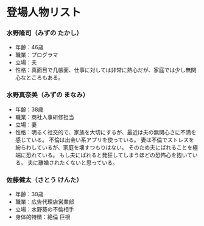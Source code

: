 # 登場人物リスト

### 水野隆司（みずの たかし）
- 年齢：46歳
- 職業：プログラマ
- 立場：夫
- 性格：真面目で几帳面、仕事に対しては非常に熱心だが、家庭では少し無関心なところもある。

### 水野真奈美（みずの まなみ）
- 年齢：38歳
- 職業：商社人事研修担当
- 立場：妻
- 性格：明るく社交的で、家族を大切にするが、最近は夫の無関心さに不満を感じている。
不倫は出会い系アプリを使っている。
妻は不倫でストレスを紛らわしているが、家庭を壊すつもりはない。
そのため夫にばれることを極端に恐れている。
もし夫にばれると発狂してしまうほどの恐怖心を抱いている。
夫に離婚されたくないと思っている。


### 佐藤健太（さとう けんた）
- 年齢：30歳
- 職業：広告代理店営業部
- 立場：水野葵の不倫相手
- 身体的特徴：絶倫 巨根

